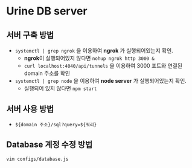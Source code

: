 # Urine DB server

## 서버 구축 방법
- `systemctl | grep ngrok` 을 이용하여 **ngrok** 가 실행되어있는지 확인.
  - **ngrok**이 실행되어있지 않다면 `nohup ngrok http 3000 &`
  - `curl localhost:4040/api/tunnels` 을 이용하여 3000 포트와 연결된 domain 주소를 확인
- `systemctl | grep node` 을 이용하여 **node server** 가 실행되어있는지 확인.
  - 실행되어 있지 않다면 `npm start`

## 서버 사용 방법
- `${domain 주소}/sql?query=${쿼리}`

## Database 계정 수정 방법
`vim configs/database.js`

